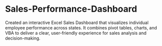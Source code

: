 # Sales-Performance-Dashboard
Created an interactive Excel Sales Dashboard that visualizes individual employee performance across states. It combines pivot tables, charts, and VBA to deliver a clear, user-friendly experience for sales analysis and decision-making.
